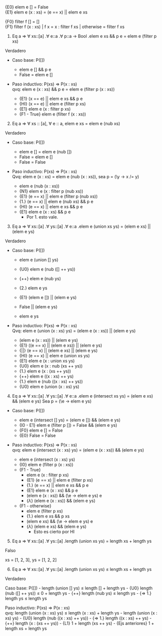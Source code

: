 {E0} elem e [] = False \
{E1} elem e (x : xs) = (e == x) || elem e xs

{F0} filter f []    = [] \
{F1} filter f (x : xs)  | f x       = x : filter f xs
                        | otherwise =     filter f xs

1. Eq a => ∀ xs::[a] .∀ e::a .∀ p::a -> Bool .elem e xs && p e = elem e (filter p xs)

Verdadero

- Caso base: P([])
    - elem e [] && p e
    - False = elem e []

- Paso inductivo: P(xs) => P(x : xs) \
qvq: elem e (x : xs) && p e = elem e (filter p (x : xs))
    - {E1} (x == e) || elem e xs && p e
    - {HI} (x == e) || elem e (filter p xs)
    - {E1} elem e (x : filter p xs)
    - {F1 - True} elem e (filter f (x : xs))

2. Eq a => $\forall$ xs :: [a], $\forall$ e :: a, elem e xs = elem e (nub xs)

Verdadero

- Caso base: P([])
    - elem e [] = elem e (nub [])
    - False = elem e []
    - False = False

- Paso inductivo: P(xs) => P(x : xs) \
Qvq: elem e (x : xs) = elem e (nub (x : xs)), sea p = (\y -> x /= y)
    - elem e (nub (x : xs))
    - {N1} elem e (x : filter p (nub xs))
    - {E1} (e == x) || elem e (filter p (nub xs))
    - {1.} (e == x) || elem e (nub xs) && p e
    - {HI} (e == x) || elem e xs && p e
    - {E1} elem e (x : xs) && p e
        - Por 1. esto vale.

3. Eq a => ∀ xs::[a] .∀ ys::[a] .∀ e::a .elem e (union xs ys) = (elem e xs) || (elem e ys)

Verdadero

- Caso base: P([])
    - elem e (union [] ys)
    - {U0} elem e (nub ([] ++ ys))
    - {++} elem e (nub ys)
    - {2.} elem e ys

    - {E1} (elem e []) || (elem e ys)
    - False || (elem e ys)
    - elem e ys

- Paso inductivo: P(xs) => P(x : xs) \
Qvq: elem e (union (x : xs) ys) = (elem e (x : xs)) || (elem e ys)
    - (elem e (x : xs)) || (elem e ys)
    - {E1} ((e == x) || (elem e xs)) || (elem e ys)
    - {||} (e == x) || (elem e xs) || (elem e ys)
    - {HI} (e == x) || elem e (union xs ys)
    - {E1} elem e (x : union xs ys)
    - {U0} elem e (x : nub (xs ++ ys))
    - {1.} elem e (x : (xs ++ ys))
    - {++} elem e ((x : xs) ++ ys)
    - {1.} elem e (nub ((x : xs) ++ ys))
    - {U0} elem e (union (x : xs) ys)

4. Eq a => ∀ xs::[a] .∀ ys::[a] .∀ e::a .elem e (intersect xs ys) = (elem e xs) && (elem e ys)
Sea p = (\e -> elem e ys)

- Caso base: P([])
    - elem e (intersect [] ys) = (elem e []) && (elem e ys)
    - {I0 - E1} elem e (filter p []) = False && (elem e ys)
    - {F0} elem e [] = False
    - {E0} False = False

- Paso inductivo: P(xs) => P(x : xs) \
qvq: elem e (intersect (x : xs) ys) = (elem e (x : xs)) && (elem e ys)
    - elem e (intersect (x : xs) ys)
    - {I0} elem e (filter p (x : xs))
    - {F1 - True}
        - elem e (x : filter p xs)
        - {E1} (e == x) || elem e (filter p xs)
        - {1.} (e == x) || elem e xs && p e
        - {E1} elem e (x : xs) && p e
        - (elem e (x : xs)) && (\e -> elem e ys) e
        - {$\lambda$} (elem e (x : xs)) && (elem e ys)
    - {F1 - otherwise}
        - elem e (filter p xs)
        - {1.} elem e xs && p xs
        - (elem e xs) && (\e -> elem e ys) e
        - {$\lambda$} (elem e xs) && (elem e ys)
            - Esto es cierto por HI

5. Eq a => ∀ xs::[a] .∀ ys::[a] .length (union xs ys) = length xs + length ys

Falso

xs = [1, 2, 3], ys = [1, 2, 2]

6. Eq a => ∀ xs::[a] .∀ ys::[a] .length (union xs ys) ≤ length xs + length ys

Verdadero

Caso base: P([])
    - length (union [] ys) $\leq$ length [] + length ys
    - {U0} length (nub ([] ++ ys)) $\leq$ 0 + length ys
    - {++} length (nub ys) $\leq$ length ys
    - {=> 1.} length ys $\leq$ length ys

Paso inductivo: P(xs) => P(x : xs) \
qvq: length (union (x : xs) ys) $\leq$ length (x : xs) + length ys
    - length (union (x : xs) ys)
    - {U0} length (nub ((x : xs) ++ ys))
    - {=> 1.} length ((x : xs) ++ ys)
    - {++} length (x : (xs ++ ys))
    - {L1} 1 + length (xs ++ ys)
    - {Ejs anteriores} 1 + length xs + length ys